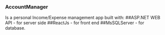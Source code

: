 ### AccountManager
Is a personal Income/Expense management app built with:
##ASP.NET WEB API - for server side
##ReactJs - for front end
##MsSQLServer - for database.
